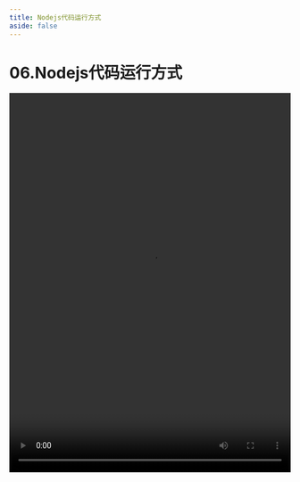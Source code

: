 ```yaml
---
title: Nodejs代码运行方式
aside: false
---
```


# 06.Nodejs代码运行方式

<video autoplay src="http://qn.chinavanes.com/nodejs/module-1/06.Nodejs代码运行方式.mp4" controls controlsList="nodownload" width="100%" height="680"/>

